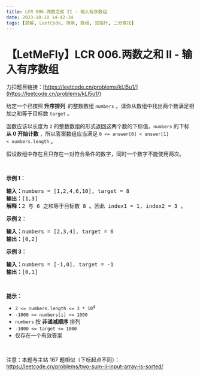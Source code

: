 ```yaml
---
title: LCR 006.两数之和 II - 输入有序数组
date: 2023-10-10 14-42-34
tags: [题解, LeetCode, 简单, 数组, 双指针, 二分查找]
---
```


# 【LetMeFly】LCR 006.两数之和 II - 输入有序数组

力扣题目链接：[https://leetcode.cn/problems/kLl5u1/](https://leetcode.cn/problems/kLl5u1/)

<p>给定一个已按照<strong><em> </em>升序排列&nbsp; </strong>的整数数组&nbsp;<code>numbers</code> ，请你从数组中找出两个数满足相加之和等于目标数&nbsp;<code>target</code> 。</p>

<p>函数应该以长度为 <code>2</code> 的整数数组的形式返回这两个数的下标值<em>。</em><code>numbers</code> 的下标 <strong>从 0&nbsp;开始计数</strong> ，所以答案数组应当满足 <code>0&nbsp;&lt;= answer[0] &lt; answer[1] &lt;&nbsp;numbers.length</code>&nbsp;。</p>

<p>假设数组中存在且只存在一对符合条件的数字，同时一个数字不能使用两次。</p>

<p>&nbsp;</p>

<p><strong>示例 1：</strong></p>

<pre>
<strong>输入：</strong>numbers = [1,2,4,6,10], target = 8
<strong>输出：</strong>[1,3]
<strong>解释：</strong>2 与 6 之和等于目标数 8 。因此 index1 = 1, index2 = 3 。
</pre>

<p><strong>示例 2：</strong></p>

<pre>
<strong>输入：</strong>numbers = [2,3,4], target = 6
<strong>输出：</strong>[0,2]
</pre>

<p><strong>示例 3：</strong></p>

<pre>
<strong>输入：</strong>numbers = [-1,0], target = -1
<strong>输出：</strong>[0,1]
</pre>

<p>&nbsp;</p>

<p><strong>提示：</strong></p>

<ul>
	<li><code>2 &lt;= numbers.length &lt;= 3 * 10<sup>4</sup></code></li>
	<li><code>-1000 &lt;= numbers[i] &lt;= 1000</code></li>
	<li><code>numbers</code> 按 <strong>非递减顺序</strong> 排列</li>
	<li><code>-1000 &lt;= target &lt;= 1000</code></li>
	<li>仅存在一个有效答案</li>
</ul>

<p>&nbsp;</p>

<p>注意：本题与主站 167 题相似（下标起点不同）：<a href="https://leetcode.cn/problems/two-sum-ii-input-array-is-sorted/">https://leetcode.cn/problems/two-sum-ii-input-array-is-sorted/</a></p>


    